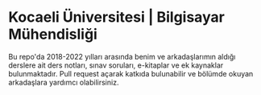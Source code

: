 # Kocaeli Üniversitesi | Bilgisayar Mühendisliği

Bu repo'da 2018-2022 yılları arasında benim ve arkadaşlarımın aldığı derslere ait ders notları, sınav soruları, e-kitaplar ve ek kaynaklar bulunmaktadır. Pull request açarak katkıda bulunabilir ve bölümde okuyan arkadaşlara yardımcı olabilirsiniz.
